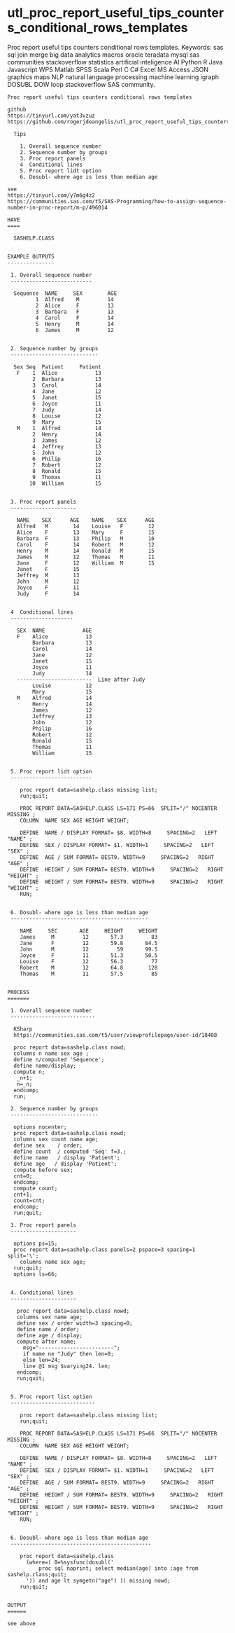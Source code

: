 # utl_proc_report_useful_tips_counters_conditional_rows_templates
Proc report useful tips counters conditional rows templates.  Keywords: sas sql join merge big data analytics macros oracle teradata mysql sas communities stackoverflow statistics artificial inteligence AI Python R Java Javascript WPS Matlab SPSS Scala Perl C C# Excel MS Access JSON graphics maps NLP natural language processing machine learning igraph DOSUBL DOW loop stackoverflow SAS community.

    Proc report useful tips counters conditional rows templates

    github
    https://tinyurl.com/yat3vzuz
    https://github.com/rogerjdeangelis/utl_proc_report_useful_tips_counters_conditional_rows_templates

      Tips

        1. Overall sequence number
        2. Sequence number by groups
        3. Proc report panels
        4  Conditional lines
        5. Proc report lidt option
        6. Dosubl- where age is less than median age

    see
    https://tinyurl.com/y7m6g4z2
    https://communities.sas.com/t5/SAS-Programming/how-to-assign-sequence-number-in-proc-report/m-p/496014

    HAVE
    ====

      SASHELP.CLASS


    EXAMPLE OUTPUTS
    ---------------

     1. Overall sequence number
     --------------------------

      Sequence  NAME     SEX        AGE
             1  Alfred    M         14
             2  Alice     F         13
             3  Barbara   F         13
             4  Carol     F         14
             5  Henry     M         14
             6  James     M         12


     2. Sequence number by groups
     ----------------------------

      Sex Seq  Patient     Patient
       F    1  Alice            13
            2  Barbara          13
            3  Carol            14
            4  Jane             12
            5  Janet            15
            6  Joyce            11
            7  Judy             14
            8  Louise           12
            9  Mary             15
       M    1  Alfred           14
            2  Henry            14
            3  James            12
            4  Jeffrey          13
            5  John             12
            6  Philip           16
            7  Robert           12
            8  Ronald           15
            9  Thomas           11
           10  William          15


     3. Proc report panels
     ---------------------

       NAME    SEX      AGE    NAME    SEX      AGE
       Alfred   M        14    Louise   F        12
       Alice    F        13    Mary     F        15
       Barbara  F        13    Philip   M        16
       Carol    F        14    Robert   M        12
       Henry    M        14    Ronald   M        15
       James    M        12    Thomas   M        11
       Jane     F        12    William  M        15
       Janet    F        15
       Jeffrey  M        13
       John     M        12
       Joyce    F        11
       Judy     F        14


     4  Conditional lines
     --------------------

       SEX  NAME            AGE
       F    Alice            13
            Barbara          13
            Carol            14
            Jane             12
            Janet            15
            Joyce            11
            Judy             14
       ------------------------  Line after Judy
            Louise           12
            Mary             15
       M    Alfred           14
            Henry            14
            James            12
            Jeffrey          13
            John             12
            Philip           16
            Robert           12
            Ronald           15
            Thomas           11
            William          15


     5. Proc report lidt option
     --------------------------

        proc report data=sashelp.class missing list;
        run;quit;

        PROC REPORT DATA=SASHELP.CLASS LS=171 PS=66  SPLIT="/" NOCENTER MISSING ;
        COLUMN  NAME SEX AGE HEIGHT WEIGHT;

        DEFINE  NAME / DISPLAY FORMAT= $8. WIDTH=8     SPACING=2   LEFT "NAME" ;
        DEFINE  SEX / DISPLAY FORMAT= $1. WIDTH=1     SPACING=2   LEFT "SEX" ;
        DEFINE  AGE / SUM FORMAT= BEST9. WIDTH=9     SPACING=2   RIGHT "AGE" ;
        DEFINE  HEIGHT / SUM FORMAT= BEST9. WIDTH=9     SPACING=2   RIGHT "HEIGHT" ;
        DEFINE  WEIGHT / SUM FORMAT= BEST9. WIDTH=9     SPACING=2   RIGHT "WEIGHT" ;
        RUN;


     6. Dosubl- where age is less than median age
     --------------------------------------------

        NAME     SEC       AGE     HEIGHT     WEIGHT
        James     M         12       57.3         83
        Jane      F         12       59.8       84.5
        John      M         12         59       99.5
        Joyce     F         11       51.3       50.5
        Louise    F         12       56.3         77
        Robert    M         12       64.8        128
        Thomas    M         11       57.5         85


    PROCESS
    =======

     1. Overall sequence number
     ---------------------------

      KSharp
      https://communities.sas.com/t5/user/viewprofilepage/user-id/18408

      proc report data=sashelp.class nowd;
      columns n name sex age ;
      define n/computed 'Sequence';
      define name/display;
      compute n;
       _n+1;
       n=_n;
      endcomp;
      run;

     2. Sequence number by groups
     ----------------------------

      options nocenter;
      proc report data=sashelp.class nowd;
      columns sex count name age;
      define sex    / order;
      define count  / computed 'Seq' f=3.;
      define name   / display 'Patient';
      define age   / display 'Patient';
      compute before sex;
      cnt=0;
      endcomp;
      compute count;
      cnt+1;
      count=cnt;
      endcomp;
      run;quit;

     3. Proc report panels
     ---------------------

      options ps=15;
      proc report data=sashelp.class panels=2 pspace=3 spacing=1 split='\';
        columns name sex age;
      run;quit;
      options ls=66;


     4. Conditional lines
     ---------------------

       proc report data=sashelp.class nowd;
       columns sex name age;
       define sex / order width=3 spacing=0;
       define name / order;
       define age / display;
       compute after name;
         msg="------------------------";
         if name ne "Judy" then len=0;
         else len=24;
         line @1 msg $varying24. len;
       endcomp;
       run;quit;


     5. Proc report list option
     ---------------------------

        proc report data=sashelp.class missing list;
        run;quit;

        PROC REPORT DATA=SASHELP.CLASS LS=171 PS=66  SPLIT="/" NOCENTER MISSING ;
        COLUMN  NAME SEX AGE HEIGHT WEIGHT;

        DEFINE  NAME / DISPLAY FORMAT= $8. WIDTH=8     SPACING=2   LEFT "NAME" ;
        DEFINE  SEX / DISPLAY FORMAT= $1. WIDTH=1     SPACING=2   LEFT "SEX" ;
        DEFINE  AGE / SUM FORMAT= BEST9. WIDTH=9     SPACING=2   RIGHT "AGE" ;
        DEFINE  HEIGHT / SUM FORMAT= BEST9. WIDTH=9     SPACING=2   RIGHT "HEIGHT" ;
        DEFINE  WEIGHT / SUM FORMAT= BEST9. WIDTH=9     SPACING=2   RIGHT "WEIGHT" ;
        RUN;


     6. Dosubl- where age is less than median age
     ---------------------------------------------

        proc report data=sashelp.class
          (where=( 0=%sysfunc(dosubl('
              proc sql noprint; select median(age) into :age from sashelp.class;quit;
          ')) and age lt symgetn("age") )) missing nowd;
        run;quit;


    OUTPUT
    ======

    see above

